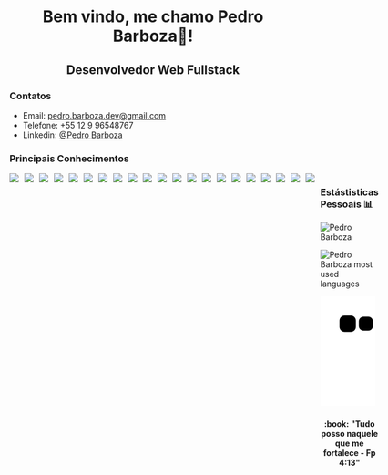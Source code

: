 <h1 align='center'>Bem vindo, me chamo Pedro Barboza👋!</h1>
<h2 align='center'>Desenvolvedor Web Fullstack</h2>

### Contatos
- Email: pedro.barboza.dev@gmail.com
- Telefone: +55 12 9 96548767
- Linkedin: [@Pedro Barboza](https://www.linkedin.com/in/pedro-barboza-webdev/)
  
### Principais Conhecimentos

<div style="display: flex; gap: 10px;">
  <img src="https://img.shields.io/badge/JavaScript-F7DF1E?style=for-the-badge&logo=javascript&logoColor=black"/>
  <img src="https://img.shields.io/badge/TypeScript-007ACC?style=for-the-badge&logo=typescript&logoColor=white"/>
  <img src="https://img.shields.io/badge/React-20232A?style=for-the-badge&logo=react&logoColor=61DAFB"/>
  <img src="https://img.shields.io/badge/Next-black?style=for-the-badge&logo=next.js&logoColor=white"/>
  <img src="https://img.shields.io/badge/Node.js-339933?style=for-the-badge&logo=nodedotjs&logoColor=white"/>
  <img src="https://img.shields.io/badge/Express.js-404D59?style=for-the-badge" />
  <img src="https://img.shields.io/badge/MySQL-3E6E93?style=for-the-badge&logo=mysql&logoColor=61DAFB"/>
  <img src="https://img.shields.io/badge/MongoDB-4EA94B?style=for-the-badge&logo=mongodb&logoColor=white"/>
  <img src="https://img.shields.io/badge/Prisma-5A67D8?style=for-the-badge&logo=prisma&logoColor=white"/>
  <img src="https://img.shields.io/badge/Docker-2CA5E0?style=for-the-badge&logo=docker&logoColor=white"/>
  <img src="https://img.shields.io/badge/%7B%7D%20Type%20ORM-FE0902?style=for-the-badge&logoColor=white"/>
  <img src="https://img.shields.io/badge/-jest-%23C21325?style=for-the-badge&logo=jest&logoColor=white"/>
  <img src="https://img.shields.io/badge/HTML5-E34F26?style=for-the-badge&logo=html5&logoColor=white"/>
  <img src="https://img.shields.io/badge/CSS3-1572B6?style=for-the-badge&logo=css3&logoColor=white"/>
  <img src="https://img.shields.io/badge/Sass-CC6699?style=for-the-badge&logo=sass&logoColor=white"/>
  <img src="https://img.shields.io/badge/Tailwind_CSS-38B2AC?style=for-the-badge&logo=tailwind-css&logoColor=white"/>
  <img src="https://img.shields.io/badge/Vercel-000000?style=for-the-badge&logo=vercel&logoColor=white"/>
  <img src="https://img.shields.io/badge/Insomnia-5849be?style=for-the-badge&logo=Insomnia&logoColor=white"/>
  <img src="https://img.shields.io/badge/Git-F05032?style=for-the-badge&logo=git&logoColor=white"/>
  <img src="https://img.shields.io/badge/npm-CB3837?style=for-the-badge&logo=npm&logoColor=white"/>
  <img src="https://img.shields.io/badge/Yarn-2C8EBB?style=for-the-badge&logo=yarn&logoColor=white"/>
<div/> 

### Estástisticas Pessoais :bar_chart:

<p align='left'>
    <img align="center" src="https://github-readme-stats.vercel.app/api/top-langs/?username=peterbarboza&layout=compact&theme=midnight-purple" alt="Pedro Barboza"/>
</p>

<p align="left"> 
  <img src="https://github-readme-stats.vercel.app/api?username=peterbarboza&show_icons=true" alt="Pedro Barboza most used languages" />
</p>
  
<img src="https://github.com/rafaballerini/rafaballerini/blob/output/github-contribution-grid-snake.svg" />
  
<h4 align='center'> :book: "Tudo posso naquele que me fortalece - Fp 4:13"</h4>

